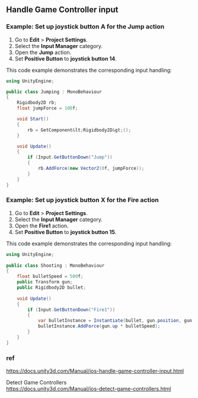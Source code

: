 
## Handle Game Controller input


### Example: Set up joystick button A for the Jump action

1.  Go to **Edit** > **Project Settings**.
2.  Select the **Input Manager** category.
3.  Open the **Jump** action.
4.  Set **Positive Button** to **joystick button 14**.

This code example demonstrates the corresponding input handling:

```cs
using UnityEngine;

public class Jumping : MonoBehaviour
{
    Rigidbody2D rb;
    float jumpForce = 100f;

    void Start()
    {
        rb = GetComponent&lt;Rigidbody2D&gt;();
    }

    void Update()
    {
        if (Input.GetButtonDown("Jump"))
        {
            rb.AddForce(new Vector2(0f, jumpForce));
        }
    }
}
```

### Example: Set up joystick button X for the Fire action

1.  Go to **Edit** > **Project Settings**.
2.  Select the **Input Manager** category.
3.  Open the **Fire1** action.
4.  Set **Positive Button** to **joystick button 15**.

This code example demonstrates the corresponding input handling:

```cs
using UnityEngine;
 
public class Shooting : MonoBehaviour
{
    float bulletSpeed = 500f;
    public Transform gun;
    public Rigidbody2D bullet;
 
    void Update()
    {
        if (Input.GetButtonDown("Fire1"))
        {
            var bulletInstance = Instantiate(bullet, gun.position, gun.rotation);
            bulletInstance.AddForce(gun.up * bulletSpeed);
        }
    }
}
```

### ref 
https://docs.unity3d.com/Manual/ios-handle-game-controller-input.html

Detect Game Controllers \
https://docs.unity3d.com/Manual/ios-detect-game-controllers.html
